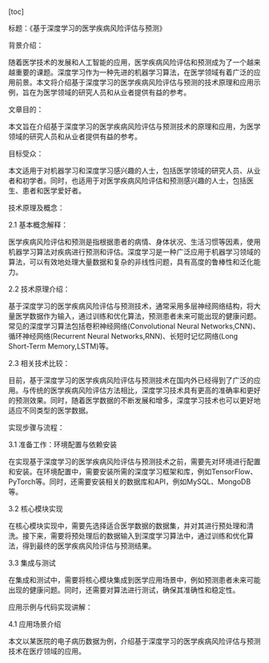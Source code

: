 
[toc]                    
                
                
标题：《基于深度学习的医学疾病风险评估与预测》

背景介绍：

随着医学技术的发展和人工智能的应用，医学疾病风险评估和预测成为了一个越来越重要的课题。深度学习作为一种先进的机器学习算法，在医学领域有着广泛的应用前景。本文将介绍基于深度学习的医学疾病风险评估与预测的技术原理和应用示例，旨在为医学领域的研究人员和从业者提供有益的参考。

文章目的：

本文旨在介绍基于深度学习的医学疾病风险评估与预测技术的原理和应用，为医学领域的研究人员和从业者提供有益的参考。

目标受众：

本文适用于对机器学习和深度学习感兴趣的人士，包括医学领域的研究人员、从业者和初学者。同时，也适用于对医学疾病风险评估和预测感兴趣的人士，包括医生、患者和医学爱好者。

技术原理及概念：

2.1 基本概念解释：

医学疾病风险评估和预测是指根据患者的病情、身体状况、生活习惯等因素，使用机器学习算法对疾病进行预测和评估。深度学习是一种广泛应用于机器学习领域的算法，可以有效地处理大量数据和复杂的非线性问题，具有高度的鲁棒性和泛化能力。

2.2 技术原理介绍：

基于深度学习的医学疾病风险评估与预测技术，通常采用多层神经网络结构，将大量医学数据作为输入，通过训练和优化算法，预测患者未来可能出现的健康问题。常见的深度学习算法包括卷积神经网络(Convolutional Neural Networks,CNN)、循环神经网络(Recurrent Neural Networks,RNN)、长短时记忆网络(Long Short-Term Memory,LSTM)等。

2.3 相关技术比较：

目前，基于深度学习的医学疾病风险评估与预测技术在国内外已经得到了广泛的应用。与传统的医学疾病风险评估方法相比，深度学习技术具有更高的准确率和更好的预测效果。同时，随着医学数据的不断发展和增多，深度学习技术也可以更好地适应不同类型的医学数据。

实现步骤与流程：

3.1 准备工作：环境配置与依赖安装

在实现基于深度学习的医学疾病风险评估与预测技术之前，需要先对环境进行配置和安装。在环境配置中，需要安装所需的深度学习框架和库，例如TensorFlow、PyTorch等。同时，还需要安装相关的数据库和API，例如MySQL、MongoDB等。

3.2 核心模块实现

在核心模块实现中，需要先选择适合医学数据的数据集，并对其进行预处理和清洗。接下来，需要将预处理后的数据输入到深度学习算法中，通过训练和优化算法，得到最终的医学疾病风险评估与预测结果。

3.3 集成与测试

在集成和测试中，需要将核心模块集成到医学应用场景中，例如预测患者未来可能出现的健康问题。同时，还需要对算法进行测试，确保其准确性和稳定性。

应用示例与代码实现讲解：

4.1 应用场景介绍

本文以某医院的电子病历数据为例，介绍基于深度学习的医学疾病风险评估与预测技术在医疗领域的应用。

